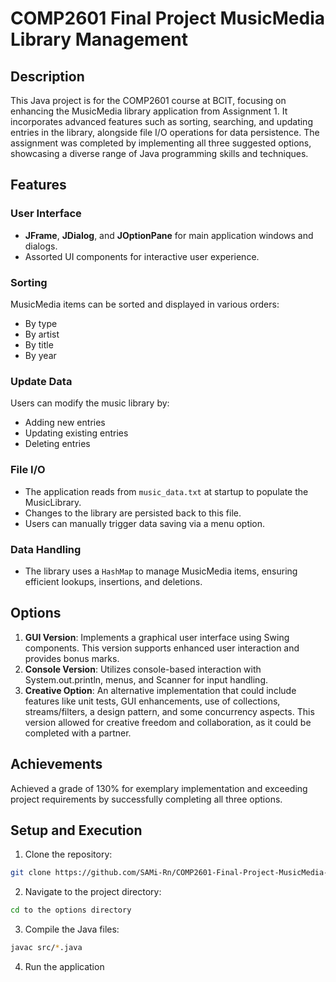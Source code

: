 # COMP2601 Final Project MusicMedia Library Management
## Description
This Java project is for the COMP2601 course at BCIT, focusing on enhancing the MusicMedia library application from Assignment 1. It incorporates advanced features such as sorting, searching, and updating entries in the library, alongside file I/O operations for data persistence. The assignment was completed by implementing all three suggested options, showcasing a diverse range of Java programming skills and techniques.
## Features
### User Interface
- **JFrame**, **JDialog**, and **JOptionPane** for main application windows and dialogs.
- Assorted UI components for interactive user experience.
### Sorting
MusicMedia items can be sorted and displayed in various orders:
- By type
- By artist
- By title
- By year
### Update Data
Users can modify the music library by:
- Adding new entries
- Updating existing entries
- Deleting entries
### File I/O
- The application reads from `music_data.txt` at startup to populate the MusicLibrary.
- Changes to the library are persisted back to this file.
- Users can manually trigger data saving via a menu option.
### Data Handling
- The library uses a `HashMap` to manage MusicMedia items, ensuring efficient lookups, insertions, and deletions.

## Options
1. **GUI Version**: Implements a graphical user interface using Swing components. This version supports enhanced user interaction and provides bonus marks.
2. **Console Version**: Utilizes console-based interaction with System.out.println, menus, and Scanner for input handling.
3. **Creative Option**: An alternative implementation that could include features like unit tests, GUI enhancements, use of collections, streams/filters, a design pattern, and some concurrency aspects. This version allowed for creative freedom and collaboration, as it could be completed with a partner.

## Achievements
Achieved a grade of 130% for exemplary implementation and exceeding project requirements by successfully completing all three options.

## Setup and Execution
1. Clone the repository:
```sh 
git clone https://github.com/SAMi-Rn/COMP2601-Final-Project-MusicMedia-Library-Management.git
```
2. Navigate to the project directory:
```sh 
cd to the options directory
```
3. Compile the Java files:
```sh 
javac src/*.java
```
4. Run the application
